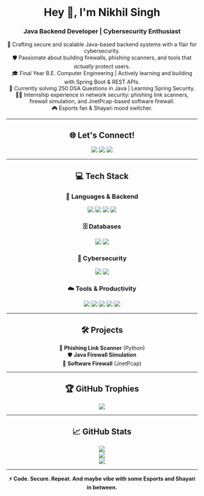 <h1 align="center">Hey 👋, I'm Nikhil Singh</h1>
<h3 align="center">Java Backend Developer | Cybersecurity Enthusiast</h3>

<p align="center">
🚀 Crafting secure and scalable Java-based backend systems with a flair for cybersecurity. <br>
🛡️ Passionate about building firewalls, phishing scanners, and tools that <i>actually</i> protect users. <br>
🎓 Final Year B.E. Computer Engineering | Actively learning and building with Spring Boot & REST APIs. <br>
🧠 Currently solving 250 DSA Questions in Java | Learning Spring Security. <br>
👨‍💻 Internship experience in network security: phishing link scanners, firewall simulation, and JnetPcap-based software firewall. <br>
🎮 Esports fan & Shayari mood switcher.
</p>

---

<h2 align="center">🌐 Let's Connect!</h2>

<p align="center">
  <a href="https://linkedin.com/in/nikhil-singh-776045259"><img src="https://img.shields.io/badge/LinkedIn-%230077B5.svg?style=for-the-badge&logo=linkedin&logoColor=white" /></a>
  <a href="mailto:singhnikhilsingh21@gmail.com"><img src="https://img.shields.io/badge/Gmail-D14836?style=for-the-badge&logo=gmail&logoColor=white" /></a>
  <a href="https://instagram.com/_nikhilzzz_"><img src="https://img.shields.io/badge/Instagram-E4405F?style=for-the-badge&logo=instagram&logoColor=white" /></a>
</p>

---

<h2 align="center">💻 Tech Stack</h2>

<h3 align="center">🧠 Languages & Backend</h3>

<p align="center">
  <img src="https://img.shields.io/badge/Java-007396?style=for-the-badge&logo=openjdk&logoColor=white"/>
  <img src="https://img.shields.io/badge/Spring_Boot-6DB33F?style=for-the-badge&logo=spring-boot&logoColor=white"/>
  <img src="https://img.shields.io/badge/C++-00599C?style=for-the-badge&logo=c%2B%2B&logoColor=white"/>
  <img src="https://img.shields.io/badge/Python-3776AB?style=for-the-badge&logo=python&logoColor=white"/>
</p>

<h3 align="center">🗄️ Databases</h3>

<p align="center">
  <img src="https://img.shields.io/badge/MySQL-4479A1?style=for-the-badge&logo=mysql&logoColor=white"/>
  <img src="https://img.shields.io/badge/MongoDB-4EA94B?style=for-the-badge&logo=mongodb&logoColor=white"/>
</p>

<h3 align="center">🔐 Cybersecurity</h3>

<p align="center">
  <img src="https://img.shields.io/badge/Cybersecurity-000000?style=for-the-badge&logo=protonvpn&logoColor=white"/>
  <img src="https://img.shields.io/badge/JnetPcap-007ACC?style=for-the-badge&logo=apachekafka&logoColor=white"/>
</p>

<h3 align="center">☁️ Tools & Productivity</h3>

<p align="center">
  <img src="https://img.shields.io/badge/Linux-000000?style=for-the-badge&logo=linux&logoColor=white"/>
  <img src="https://img.shields.io/badge/Git-F05032?style=for-the-badge&logo=git&logoColor=white"/>
  <img src="https://img.shields.io/badge/Notion-000000?style=for-the-badge&logo=notion&logoColor=white"/>
  <img src="https://img.shields.io/badge/VS_Code-007ACC?style=for-the-badge&logo=visual-studio-code&logoColor=white"/>
  <img src="https://img.shields.io/badge/IntelliJIDEA-000000?style=for-the-badge&logo=intellijidea&logoColor=white"/>
</p>

---

<h2 align="center">🛠️ Projects</h2>

<p align="center">
🔐 <strong>Phishing Link Scanner</strong> (Python)<br>
🛡️ <strong>Java Firewall Simulation</strong><br>
🧱 <strong>Software Firewall</strong> (JnetPcap)
</p>

---

<h2 align="center">🏆 GitHub Trophies</h2>

<p align="center">
  <img src="https://github-profile-trophy.vercel.app/?username=InsomniacScribbler&theme=onedark&margin-w=15&margin-h=15"/>
</p>

---

<h2 align="center">📈 GitHub Stats</h2>

<p align="center">
  <img src="https://github-readme-stats.vercel.app/api?username=InsomniacScribbler&show_icons=true&theme=radical" /> <br>
  <img src="https://github-readme-stats.vercel.app/api/top-langs/?username=InsomniacScribbler&layout=compact&theme=radical" /> <br>
  <img src="https://github-readme-activity-graph.vercel.app/graph?username=InsomniacScribbler&theme=react-dark&include_all_commits=true&count_private=true" />
</p>

---

<p align="center"><strong>⚡ Code. Secure. Repeat. And maybe vibe with some Esports and Shayari in between.</strong></p>
